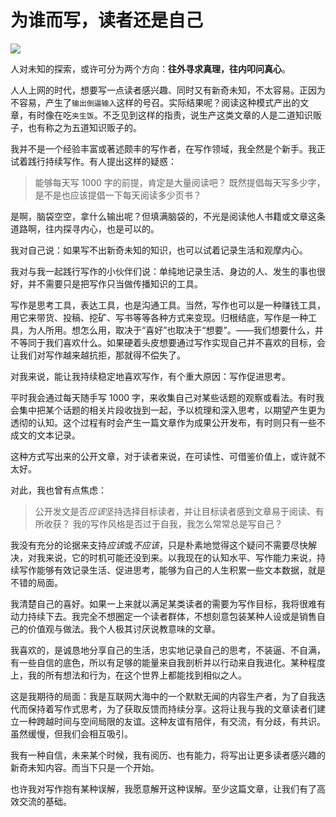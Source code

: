 # 为谁而写，读者还是自己

![](https://i.xue.cn/1c17127.jpg)

人对未知的探索，或许可分为两个方向：**往外寻求真理，往内叩问真心**。

人人上网的时代，想要写一点读者感兴趣、同时又有新奇未知，不太容易。正因为不容易，产生了`输出倒逼输入`这样的号召。实际结果呢？阅读这种模式产出的文章，有时像在吃`夹生饭`。不乏见到这样的指责，说生产这类文章的人是二道知识贩子，也有称之为五道知识贩子的。

我并不是一个经验丰富或著述颇丰的写作者，在写作领域，我全然是个新手。我正试着践行持续写作。有人提出这样的疑惑：

> 能够每天写 1000 字的前提，肯定是大量阅读吧？
> 既然提倡每天写多少字，是不是也应该提倡一下每天阅读多少页书？

是啊，脑袋空空，拿什么输出呢？但填满脑袋的，不光是阅读他人书籍或文章这条道路啊，往内探寻内心，也是可以的。

我对自己说：如果写不出新奇未知的知识，也可以试着记录生活和观摩内心。

我对与我一起践行写作的小伙伴们说：单纯地记录生活、身边的人、发生的事也很好，并不需要只是把写作只当做传播知识的工具。

写作是思考工具，表达工具，也是沟通工具。当然，写作也可以是一种赚钱工具，用它来带货、投稿、挖矿、写书等等各种方式来变现。归根结底，写作是一种工具，为人所用。想怎么用，取决于“喜好”也取决于“想要”。——我们想要什么，并不等同于我们喜欢什么。如果硬着头皮想要通过写作实现自己并不喜欢的目标，会让我们对写作越来越抗拒，那就得不偿失了。

对我来说，能让我持续稳定地喜欢写作，有个重大原因：写作促进思考。

平时我会通过每天随手写 1000 字，来收集自己对某些话题的观察或看法。有时我会集中把某个话题的相关片段收拢到一起，予以梳理和深入思考，以期望产生更为透彻的认知。这个过程有时会产生一篇文章作为成果公开发布，有时则只有一些不成文的文本记录。

这种方式写出来的公开文章，对于读者来说，在可读性、可借鉴价值上，或许就不太好。

对此，我也曾有点焦虑：

> 公开发文是否*应该*坚持选择目标读者，并让目标读者感到文章易于阅读、有所收获？
> 我的写作风格是否过于自我，我怎么常常总是写自己？

我没有充分的论据来支持*应该*或*不应该*，只是朴素地觉得这个疑问不需要尽快解决，对我来说，它的时机可能还没到来。以我现在的认知水平、写作能力来说，持续写作能够有效记录生活、促进思考，能够为自己的人生积累一些文本数据，就是不错的局面。

我清楚自己的喜好。如果一上来就以满足某类读者的需要为写作目标，我将很难有动力持续下去。我完全不想圈定一个读者群体，不想刻意包装某种人设或是销售自己的价值观与做法。我个人极其讨厌说教意味的文章。

我喜欢的，是诚恳地分享自己的生活，忠实地记录自己的思考，不装逼、不自满，有一些自信的底色，所以有足够的能量来自我剖析并以行动来自我进化。某种程度上，我的所有想法和行为，在这个世界上都能找到相似之人。

这是我期待的局面：我是互联网大海中的一个默默无闻的内容生产者，为了自我迭代而保持着写作式思考，为了获取反馈而持续分享。这将让我与我的文章读者们建立一种跨越时间与空间局限的友谊。这种友谊有陪伴，有交流，有分歧，有共识。虽然缓慢，但我们会相互吸引。

我有一种自信，未来某个时候，我有阅历、也有能力，将写出让更多读者感兴趣的新奇未知内容。而当下只是一个开始。

也许我对写作抱有某种误解，我愿意解开这种误解。至少这篇文章，让我们有了高效交流的基础。

<!---

tags: #持续写作  #写作 

created_at: 2021-11-20

updated_at: 2021-12-07

--->